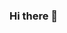### Hi there 👋





<!--
**GiadaFerrario/giadaferrario** is a ✨ _special_ ✨ repository because its `README.md` (this file) appears on your GitHub profile.

Here are some ideas to get you started:

- 🔭 I’m currently working on ...
- 🌱 I’m currently learning ...
- 👯 I’m looking to collaborate on ...
- 🤔 I’m looking for help with ...
- 💬 Ask me about ...
- 📫 How to reach me: ...
- 😄 Pronouns: ...
- ⚡ Fun fact: ...

#### I'm Giada and here below you can find my GitHub stats 📊
[![Top Langs](https://github-readme-stats.vercel.app/api/top-langs/?username=giadaferrario&layout=compact)](https://github.com/anuraghazra/github-readme-stats)
-->
